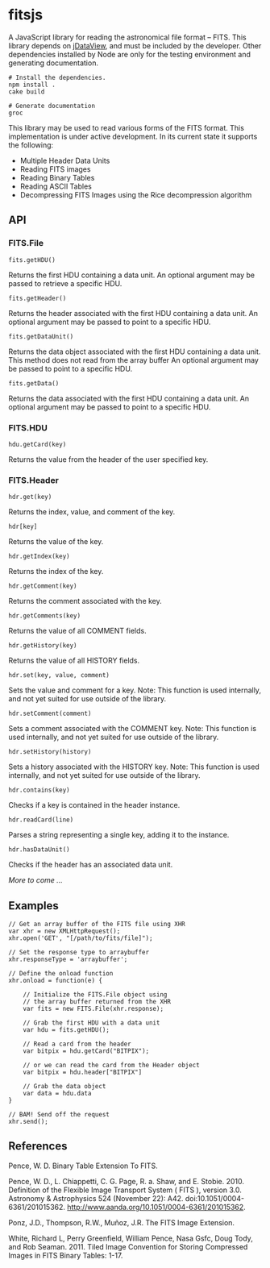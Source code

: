 fitsjs
======

A JavaScript library for reading the astronomical file format – FITS.  This library depends on [jDataView](https://github.com/vjeux/jDataView), and must be included by the developer.  Other dependencies installed by Node are only for the testing environment and generating documentation.

    # Install the dependencies.
    npm install .
    cake build
    
    # Generate documentation
    groc
    
This library may be used to read various forms of the FITS format.  This implementation is under active development.  In its current state it supports the following:

* Multiple Header Data Units
* Reading FITS images
* Reading Binary Tables
* Reading ASCII Tables
* Decompressing FITS Images using the Rice decompression algorithm

API
---

### FITS.File

    fits.getHDU()
Returns the first HDU containing a data unit.  An optional argument may be passed to retrieve 
a specific HDU.

    fits.getHeader()
Returns the header associated with the first HDU containing a data unit.  An optional argument
may be passed to point to a specific HDU.

    fits.getDataUnit()
Returns the data object associated with the first HDU containing a data unit.  This method does not read from the array buffer
An optional argument may be passed to point to a specific HDU.

    fits.getData()
Returns the data associated with the first HDU containing a data unit.  An optional argument
may be passed to point to a specific HDU.

### FITS.HDU

    hdu.getCard(key)
Returns the value from the header of the user specified key.

### FITS.Header

    hdr.get(key)
Returns the index, value, and comment of the key.

    hdr[key]
Returns the value of the key.

    hdr.getIndex(key)
Returns the index of the key.

    hdr.getComment(key)
Returns the comment associated with the key.

    hdr.getComments(key)
Returns the value of all COMMENT fields.

    hdr.getHistory(key)
Returns the value of all HISTORY fields.

    hdr.set(key, value, comment)
Sets the value and comment for a key.  Note: This function is used internally, and not yet suited for use outside of the library.

    hdr.setComment(comment)
Sets a comment associated with the COMMENT key.  Note: This function is used internally, and not yet suited for use outside of the library.

    hdr.setHistory(history)
Sets a history associated with the HISTORY key.  Note: This function is used internally, and not yet suited for use outside of the library.

    hdr.contains(key)
Checks if a key is contained in the header instance.

    hdr.readCard(line)
Parses a string representing a single key, adding it to the instance.

    hdr.hasDataUnit()
Checks if the header has an associated data unit.




*More to come ...*

Examples
--------
    
    // Get an array buffer of the FITS file using XHR
    var xhr = new XMLHttpRequest();
    xhr.open('GET', "[/path/to/fits/file]");
    
    // Set the response type to arraybuffer
    xhr.responseType = 'arraybuffer';
    
    // Define the onload function
    xhr.onload = function(e) {
        
        // Initialize the FITS.File object using
        // the array buffer returned from the XHR
        var fits = new FITS.File(xhr.response);
        
        // Grab the first HDU with a data unit
        var hdu = fits.getHDU();
        
        // Read a card from the header
        var bitpix = hdu.getCard("BITPIX");
        
        // or we can read the card from the Header object
        var bitpix = hdu.header["BITPIX"]
        
        // Grab the data object
        var data = hdu.data
    }
    
    // BAM! Send off the request
    xhr.send();

References
----------

Pence, W. D. Binary Table Extension To FITS.

Pence, W. D., L. Chiappetti, C. G. Page, R. a. Shaw, and E. Stobie. 2010. Definition of the Flexible Image Transport System ( FITS ), version 3.0. Astronomy & Astrophysics 524 (November 22): A42. doi:10.1051/0004-6361/201015362. http://www.aanda.org/10.1051/0004-6361/201015362.

Ponz, J.D., Thompson, R.W., Muñoz, J.R. The FITS Image Extension.

White, Richard L, Perry Greenfield, William Pence, Nasa Gsfc, Doug Tody, and Rob Seaman. 2011. Tiled Image Convention for Storing Compressed Images in FITS Binary Tables: 1-17.
